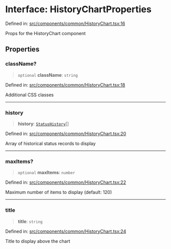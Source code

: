 # Interface: HistoryChartProperties

Defined in: [src/components/common/HistoryChart.tsx:16](https://github.com/Nick2bad4u/Uptime-Watcher/blob/dca5483e793478722cd3e6e125cafcec5fc771f0/src/components/common/HistoryChart.tsx#L16)

Props for the HistoryChart component

## Properties

### className?

> `optional` **className**: `string`

Defined in: [src/components/common/HistoryChart.tsx:18](https://github.com/Nick2bad4u/Uptime-Watcher/blob/dca5483e793478722cd3e6e125cafcec5fc771f0/src/components/common/HistoryChart.tsx#L18)

Additional CSS classes

***

### history

> **history**: [`StatusHistory`](../../../../../shared/types/interfaces/StatusHistory.md)[]

Defined in: [src/components/common/HistoryChart.tsx:20](https://github.com/Nick2bad4u/Uptime-Watcher/blob/dca5483e793478722cd3e6e125cafcec5fc771f0/src/components/common/HistoryChart.tsx#L20)

Array of historical status records to display

***

### maxItems?

> `optional` **maxItems**: `number`

Defined in: [src/components/common/HistoryChart.tsx:22](https://github.com/Nick2bad4u/Uptime-Watcher/blob/dca5483e793478722cd3e6e125cafcec5fc771f0/src/components/common/HistoryChart.tsx#L22)

Maximum number of items to display (default: 120)

***

### title

> **title**: `string`

Defined in: [src/components/common/HistoryChart.tsx:24](https://github.com/Nick2bad4u/Uptime-Watcher/blob/dca5483e793478722cd3e6e125cafcec5fc771f0/src/components/common/HistoryChart.tsx#L24)

Title to display above the chart
